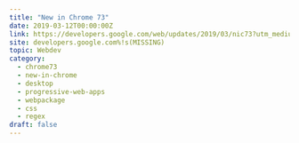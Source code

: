 ```yaml
---
title: "New in Chrome 73"
date: 2019-03-12T00:00:00Z
link: https://developers.google.com/web/updates/2019/03/nic73?utm_medium=RSS&utm_source=hune
site: developers.google.com%!s(MISSING)
topic: Webdev
category:
  - chrome73
  - new-in-chrome
  - desktop
  - progressive-web-apps
  - webpackage
  - css
  - regex
draft: false
---
```

